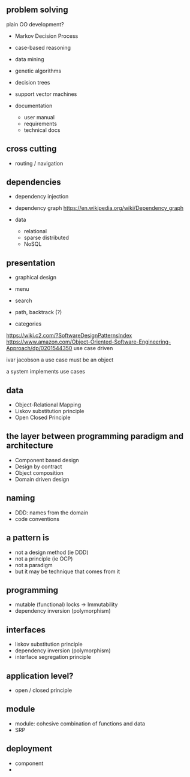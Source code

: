 
## problem solving

plain OO development?

* Markov Decision Process
* case-based reasoning
* data mining
* genetic algorithms
* decision trees
* support vector machines

* documentation
  * user manual
  * requirements
  * technical docs

## cross cutting

* routing / navigation

## dependencies
* dependency injection
* dependency graph https://en.wikipedia.org/wiki/Dependency_graph

* data
  * relational
  * sparse distributed
  * NoSQL

## presentation

* graphical design

* menu
* search
* path, backtrack (?)
* categories

https://wiki.c2.com/?SoftwareDesignPatternsIndex
https://www.amazon.com/Object-Oriented-Software-Engineering-Approach/dp/0201544350
use case driven

ivar jacobson
    a use case must be an object

a system implements use cases

## data
* Object-Relational Mapping
* Liskov substitution principle
* Open Closed Principle

## the layer between programming paradigm and architecture
* Component based design
* Design by contract
* Object composition
* Domain driven design

## naming

* DDD: names from the domain
* code conventions

## a pattern is

* not a design method (ie DDD)
* not a principle (ie OCP)
* not a paradigm
* but it may be technique that comes from it

## programming

* mutable (functional) locks -> Immutability
* dependency inversion (polymorphism)

## interfaces

* liskov substitution principle
* dependency inversion (polymorphism)
* interface segregation principle

## application level?

* open / closed principle

## module

* module: cohesive combination of functions and data
* SRP

## deployment

* component
*